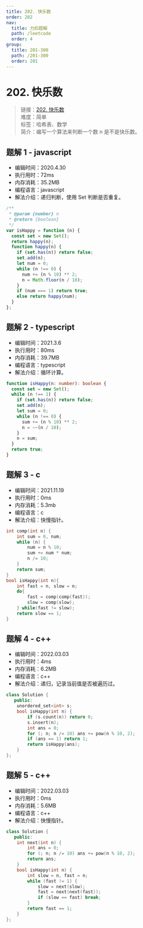 ```yaml
---
title: 202. 快乐数
order: 202
nav:
  title: 力扣题解
  path: /leetcode
  order: 4
group:
  title: 201-300
  path: /201-300
  order: 201
---
```


# 202. 快乐数

> 链接：[202. 快乐数](https://leetcode-cn.com/problems/happy-number/)  
> 难度：简单  
> 标签：哈希表、数学  
> 简介：编写一个算法来判断一个数 n 是不是快乐数。

## 题解 1 - javascript

- 编辑时间：2020.4.30
- 执行用时：72ms
- 内存消耗：35.2MB
- 编程语言：javascript
- 解法介绍：递归判断，使用 Set 判断是否重复。

```javascript
/**
 * @param {number} n
 * @return {boolean}
 */
var isHappy = function (n) {
  const set = new Set();
  return happy(n);
  function happy(n) {
    if (set.has(n)) return false;
    set.add(n);
    let num = 0;
    while (n !== 0) {
      num += (n % 10) ** 2;
      n = Math.floor(n / 10);
    }
    if (num === 1) return true;
    else return happy(num);
  }
};
```

## 题解 2 - typescript

- 编辑时间：2021.3.6
- 执行用时：80ms
- 内存消耗：39.7MB
- 编程语言：typescript
- 解法介绍：循环计算。

```typescript
function isHappy(n: number): boolean {
  const set = new Set();
  while (n !== 1) {
    if (set.has(n)) return false;
    set.add(n);
    let sum = 0;
    while (n !== 0) {
      sum += (n % 10) ** 2;
      n = ~~(n / 10);
    }
    n = sum;
  }
  return true;
}
```

## 题解 3 - c

- 编辑时间：2021.11.19
- 执行用时：0ms
- 内存消耗：5.3mb
- 编程语言：c
- 解法介绍：快慢指针。

```c
int comp(int n) {
    int sum = 0, num;
    while (n) {
        num = n % 10;
        sum += num * num;
        n /= 10;
    }
    return sum;
}
bool isHappy(int n){
    int fast = n, slow = n;
    do{
        fast = comp(comp(fast));
        slow = comp(slow);
    } while(fast != slow);
    return slow == 1;
}
```

## 题解 4 - c++

- 编辑时间：2022.03.03
- 执行用时：4ms
- 内存消耗：6.2MB
- 编程语言：c++
- 解法介绍：递归，记录当前值是否被遍历过。

```cpp
class Solution {
   public:
    unordered_set<int> s;
    bool isHappy(int n) {
        if (s.count(n)) return 0;
        s.insert(n);
        int ans = 0;
        for (; n; n /= 10) ans += pow(n % 10, 2);
        if (ans == 1) return 1;
        return isHappy(ans);
    }
};
```

## 题解 5 - c++

- 编辑时间：2022.03.03
- 执行用时：0ms
- 内存消耗：5.6MB
- 编程语言：c++
- 解法介绍：快慢指针。

```cpp
class Solution {
   public:
    int next(int n) {
        int ans = 0;
        for (; n; n /= 10) ans += pow(n % 10, 2);
        return ans;
    }
    bool isHappy(int n) {
        int slow = n, fast = n;
        while (fast != 1) {
            slow = next(slow);
            fast = next(next(fast));
            if (slow == fast) break;
        }
        return fast == 1;
    }
};
```
